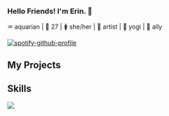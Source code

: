 <!-- header image here -->
### Hello Friends! I'm Erin. 👋
:aquarius: aquarian | :tada: 27 | :womens: she/her | :art: artist | :pray: yogi | :rainbow: ally 

[![spotify-github-profile](https://spotify-github-profile.vercel.app/api/view?uid=1212413380&cover_image=true&theme=default&bar_color_cover=false)](https://spotify-github-profile.vercel.app/api/view?uid=1212413380&redirect=true)


## My Projects

## Skills
<img src="https://cdn.jsdelivr.net/gh/devicons/devicon/icons/ruby/ruby-plain-wordmark.svg" />
          
<!--
**Lunarang/lunarang** is a ✨ _special_ ✨ repository because its `README.md` (this file) appears on your GitHub profile.

Here are some ideas to get you started:

- 🔭 I’m currently working on ...
- 🌱 I’m currently learning ...
- 👯 I’m looking to collaborate on ...
- 🤔 I’m looking for help with ...
- 💬 Ask me about ...
- 📫 How to reach me: ...
- 😄 Pronouns: ...
- ⚡ Fun fact: ...
-->
